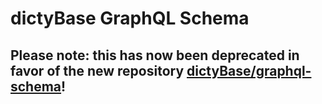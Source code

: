 # dictyBase GraphQL Schema

## Please note: this has now been deprecated in favor of the new repository [dictyBase/graphql-schema](https://github.com/dictyBase/graphql-schema)!

